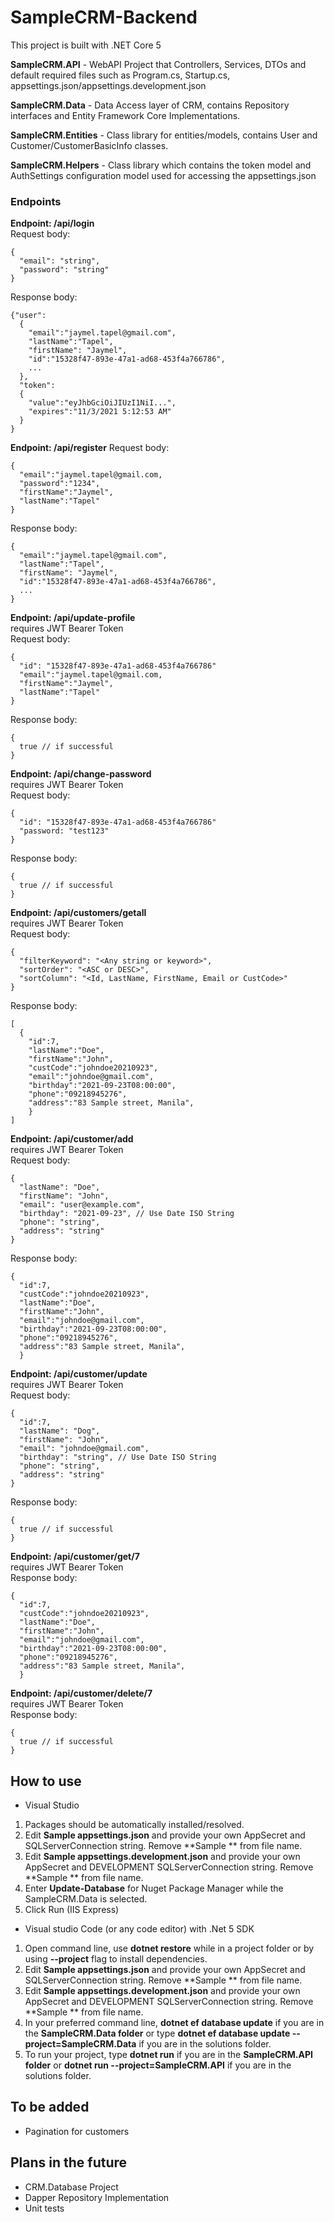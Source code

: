 # SampleCRM-Backend
This project is built with .NET Core 5

**SampleCRM.API** - WebAPI Project that Controllers, Services, DTOs and default required files such as Program.cs, Startup.cs, appsettings.json/appsettings.development.json

**SampleCRM.Data** - Data Access layer of CRM, contains Repository interfaces and Entity Framework Core Implementations.

**SampleCRM.Entities** - Class library for entities/models, contains User and Customer/CustomerBasicInfo classes.

**SampleCRM.Helpers** - Class library which contains the token model and AuthSettings configuration model used for accessing the appsettings.json

### Endpoints

**Endpoint: /api/login**\
Request body:
```
{
  "email": "string",
  "password": "string"
}
```
Response body:
```
{"user":
  {
    "email":"jaymel.tapel@gmail.com",
    "lastName":"Tapel",
    "firstName": "Jaymel",
    "id":"15328f47-893e-47a1-ad68-453f4a766786",
    ...
  },
  "token":
  {
    "value":"eyJhbGciOiJIUzI1NiI...",
    "expires":"11/3/2021 5:12:53 AM"
  }
}
```


**Endpoint: /api/register**
Request body:
```
{
  "email":"jaymel.tapel@gmail.com,
  "password":"1234",
  "firstName":"Jaymel",
  "lastName":"Tapel"
}
```

Response body:
```
{
  "email":"jaymel.tapel@gmail.com",
  "lastName":"Tapel",
  "firstName": "Jaymel",
  "id":"15328f47-893e-47a1-ad68-453f4a766786",
  ...
}
```

**Endpoint: /api/update-profile**\
requires JWT Bearer Token\
Request body:
```
{
  "id": "15328f47-893e-47a1-ad68-453f4a766786"
  "email":"jaymel.tapel@gmail.com,
  "firstName":"Jaymel",
  "lastName":"Tapel"
}
```
Response body:
```
{
  true // if successful
}
```

**Endpoint: /api/change-password**\
requires JWT Bearer Token\
Request body:
```
{
  "id": "15328f47-893e-47a1-ad68-453f4a766786"
  "password: "test123"
}
```
Response body:
```
{
  true // if successful
}
```



**Endpoint: /api/customers/getall**\
requires JWT Bearer Token\
Request body:
```
{
  "filterKeyword": "<Any string or keyword>",
  "sortOrder": "<ASC or DESC>",
  "sortColumn": "<Id, LastName, FirstName, Email or CustCode>"
}
```
Response body:
```
[
  {
    "id":7,     
    "lastName":"Doe",
    "firstName":"John",
    "custCode":"johndoe20210923",
    "email":"johndoe@gmail.com",
    "birthday":"2021-09-23T08:00:00",
    "phone":"09218945276",
    "address":"83 Sample street, Manila",
    }
]
```

**Endpoint: /api/customer/add**\
requires JWT Bearer Token\
Request body:
```
{
  "lastName": "Doe",
  "firstName": "John",
  "email": "user@example.com",
  "birthday": "2021-09-23", // Use Date ISO String
  "phone": "string",
  "address": "string"
}
```

Response body:
```
{
  "id":7,
  "custCode":"johndoe20210923",
  "lastName":"Doe",
  "firstName":"John",
  "email":"johndoe@gmail.com",
  "birthday":"2021-09-23T08:00:00",
  "phone":"09218945276",
  "address":"83 Sample street, Manila",
  }
```

**Endpoint: /api/customer/update**\
requires JWT Bearer Token\
Request body:
```
{
  "id":7,
  "lastName": "Dog",
  "firstName": "John",
  "email": "johndoe@gmail.com",
  "birthday": "string", // Use Date ISO String
  "phone": "string",
  "address": "string"
}
```
Response body:
```
{
  true // if successful
}
```

**Endpoint: /api/customer/get/7**\
requires JWT Bearer Token\
Response body:
```
{
  "id":7,
  "custCode":"johndoe20210923",
  "lastName":"Doe",
  "firstName":"John",
  "email":"johndoe@gmail.com",
  "birthday":"2021-09-23T08:00:00",
  "phone":"09218945276",
  "address":"83 Sample street, Manila",
  }
```

**Endpoint: /api/customer/delete/7**\
requires JWT Bearer Token\
Response body:
```
{
  true // if successful
}
```


## How to use

- Visual Studio
1. Packages should be automatically installed/resolved.
2. Edit **Sample appsettings.json** and provide your own AppSecret and SQLServerConnection string. Remove **Sample ** from file name.
3. Edit **Sample appsettings.development.json** and provide your own AppSecret and DEVELOPMENT SQLServerConnection string. Remove **Sample ** from file name. 
4. Enter **Update-Database** for Nuget Package Manager while the SampleCRM.Data is selected.  
5. Click Run (IIS Express)

- Visual studio Code (or any code editor) with .Net 5 SDK 
1. Open command line, use **dotnet restore** while in a project folder or by using **--project** flag to install dependencies.
2. Edit **Sample appsettings.json** and provide your own AppSecret and SQLServerConnection string. Remove **Sample ** from file name.
3. Edit **Sample appsettings.development.json** and provide your own AppSecret and DEVELOPMENT SQLServerConnection string. Remove **Sample ** from file name.
4. In your preferred command line, **dotnet ef database update** if you are in the **SampleCRM.Data folder** or type **dotnet ef database update --project=SampleCRM.Data** if you are in the solutions folder.
5. To run your project, type **dotnet run** if you are in the **SampleCRM.API folder**  or **dotnet run --project=SampleCRM.API**  if you are in the solutions folder.


## To be added
- Pagination for customers

## Plans in the future
- CRM.Database Project
- Dapper Repository Implementation
- Unit tests
